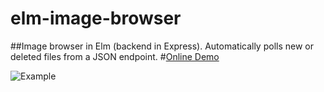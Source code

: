 # elm-image-browser
##Image browser in Elm (backend in Express). Automatically polls new or deleted files from a JSON endpoint.
#[Online Demo](http://koti.tamk.fi/~c7jnyste/image-viewer/)


![Example](https://i.imgur.com/C1BOwPN.jpg)


